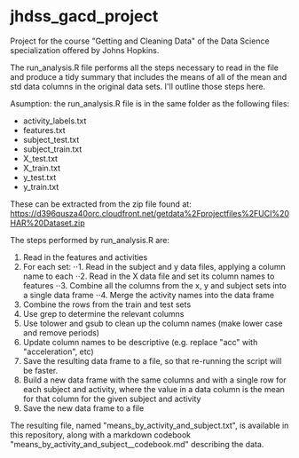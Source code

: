 # jhdss_gacd_project
Project for the course "Getting and Cleaning Data" of the Data Science specialization offered by Johns Hopkins.

The run_analysis.R file performs all the steps necessary to read in the file and produce a tidy summary that includes the means of all of the mean and std data columns in the original data sets. I'll outline those steps here.

Asumption: the run_analysis.R file is in the same folder as the following files:
* activity_labels.txt
* features.txt
* subject_test.txt
* subject_train.txt
* X_test.txt
* X_train.txt
* y_test.txt
* y_train.txt

These can be extracted from the zip file found at:
https://d396qusza40orc.cloudfront.net/getdata%2Fprojectfiles%2FUCI%20HAR%20Dataset.zip

The steps performed by run_analysis.R are:

1. Read in the features and activities
2. For each set:
⋅⋅1. Read in the subject and y data files, applying a column name to each
⋅⋅2. Read in the X data file and set its column names to features
⋅⋅3. Combine all the columns from the x, y and subject sets into a single data frame
⋅⋅4. Merge the activity names into the data frame
3. Combine the rows from the train and test sets
4. Use grep to determine the relevant columns
5. Use tolower and gsub to clean up the column names (make lower case and remove periods)
6. Update column names to be descriptive (e.g. replace "acc" with "acceleration", etc)
7. Save the resulting data frame to a file, so that re-running the script will be faster.
8. Build a new data frame with the same columns and with a single row for each subject and activity, where the value in a data column	is the mean for that column for the given subject and activity
9. Save the new data frame to a file

The resulting file, named "means_by_activity_and_subject.txt", is available in this repository, along with a markdown codebook "means_by_activity_and_subject__codebook.md" describing the data.
